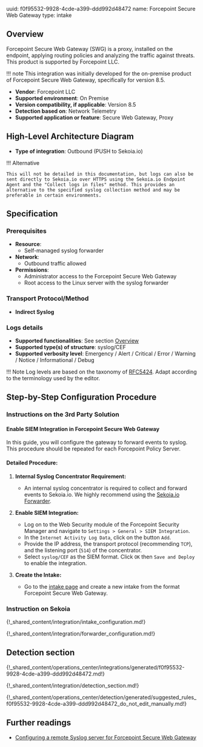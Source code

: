 uuid: f0f95532-9928-4cde-a399-ddd992d48472
name: Forcepoint Secure Web Gateway
type: intake

## Overview

Forcepoint Secure Web Gateway (SWG) is a proxy, installed on the endpoint, applying routing policies and analyzing the traffic against threats. This product is supported by Forcepoint LLC.

!!! note
    This integration was initially developed for the on-premise product of Forcepoint Secure Web Gateway, specifically for version 8.5.

- **Vendor**: Forcepoint LLC
- **Supported environment**: On Premise
- **Version compatibility, if applicable**: Version 8.5
- **Detection based on**: Network Telemetry
- **Supported application or feature**: Secure Web Gateway, Proxy

## High-Level Architecture Diagram

- **Type of integration**: Outbound (PUSH to Sekoia.io)

!!! Alternative

    This will not be detailed in this documentation, but logs can also be sent directly to Sekoia.io over HTTPS using the Sekoia.io Endpoint Agent and the "Collect logs in files" method. This provides an alternative to the specified syslog collection method and may be preferable in certain environments.

## Specification

### Prerequisites


- **Resource**:
    - Self-managed syslog forwarder
- **Network**:
    - Outbound traffic allowed
- **Permissions**:
    - Administrator access to the Forcepoint Secure Web Gateway
    - Root access to the Linux server with the syslog forwarder

### Transport Protocol/Method

- **Indirect Syslog**

### Logs details

- **Supported functionalities**: See section [Overview](#overview)
- **Supported type(s) of structure**: syslog/CEF
- **Supported verbosity level**: Emergency / Alert / Critical / Error / Warning / Notice / Informational / Debug

!!! Note
    Log levels are based on the taxonomy of [RFC5424](https://datatracker.ietf.org/doc/html/rfc5424). Adapt according to the terminology used by the editor.

## Step-by-Step Configuration Procedure

### Instructions on the 3rd Party Solution

#### Enable SIEM Integration in Forcepoint Secure Web Gateway

In this guide, you will configure the gateway to forward events to syslog. This procedure should be repeated for each Forcepoint Policy Server.

#### Detailed Procedure:

1. **Internal Syslog Concentrator Requirement:**
   - An internal syslog concentrator is required to collect and forward events to Sekoia.io. We highly recommend using the [Sekoia.io Forwarder](/integration/ingestion_methods/syslog/sekoiaio_forwarder.md).

2. **Enable SIEM Integration:**
   - Log on to the Web Security module of the Forcepoint Security Manager and navigate to `Settings > General > SIEM Integration`.
   - In the `Internet Activity Log Data`, click on the button `Add`.
   - Provide the IP address, the transport protocol (recommending `TCP`), and the listening port (`514`) of the concentrator.
   - Select `syslog/CEF` as the SIEM format. Click `OK` then `Save and Deploy` to enable the integration.

3. **Create the Intake:**
   - Go to the [intake page](https://app.sekoia.io/operations/intakes) and create a new intake from the format Forcepoint Secure Web Gateway.

### Instruction on Sekoia

{!_shared_content/integration/intake_configuration.md!}

{!_shared_content/integration/forwarder_configuration.md!}

## Detection section

{!_shared_content/operations_center/integrations/generated/f0f95532-9928-4cde-a399-ddd992d48472.md!}

{!_shared_content/integration/detection_section.md!}

{!_shared_content/operations_center/detection/generated/suggested_rules_f0f95532-9928-4cde-a399-ddd992d48472_do_not_edit_manually.md!}

## Further readings

- [Configuring a remote Syslog server for Forcepoint Secure Web Gateway](https://support.forcepoint.com/)